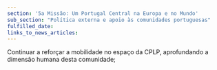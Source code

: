 ```yaml
---
section: '5a Missão: Um Portugal Central na Europa e no Mundo'
sub_section: "Política externa e apoio às comunidades portuguesas"
fulfilled_date:
links_to_news_articles:
---
```


Continuar a reforçar a mobilidade no espaço da CPLP, aprofundando a dimensão humana desta comunidade;
